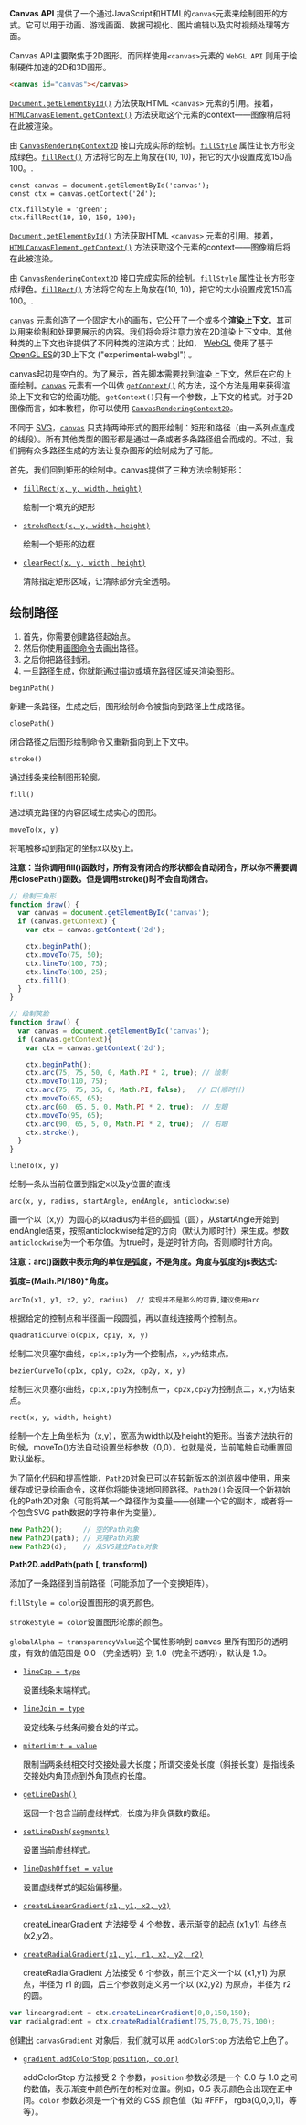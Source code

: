 **Canvas API**  提供了一个通过JavaScript和HTML的`canvas`元素来绘制图形的方式。它可以用于动画、游戏画面、数据可视化、图片编辑以及实时视频处理等方面。

Canvas API主要聚焦于2D图形。而同样使用`<canvas>`元素的 `WebGL API` 则用于绘制硬件加速的2D和3D图形。

```html
<canvas id="canvas"></canvas>
```



[`Document.getElementById()`](https://developer.mozilla.org/zh-CN/docs/Web/API/Document/getElementById) 方法获取HTML `<canvas>` 元素的引用。接着，[`HTMLCanvasElement.getContext()`](https://developer.mozilla.org/zh-CN/docs/Web/API/HTMLCanvasElement/getContext) 方法获取这个元素的context——图像稍后将在此被渲染。

由 [`CanvasRenderingContext2D`](https://developer.mozilla.org/zh-CN/docs/Web/API/CanvasRenderingContext2D) 接口完成实际的绘制。[`fillStyle`](https://developer.mozilla.org/zh-CN/docs/Web/API/CanvasRenderingContext2D/fillStyle) 属性让长方形变成绿色。[`fillRect()`](https://developer.mozilla.org/zh-CN/docs/Web/API/CanvasRenderingContext2D/fillRect) 方法将它的左上角放在(10, 10)，把它的大小设置成宽150高100。.

```
const canvas = document.getElementById('canvas');
const ctx = canvas.getContext('2d');

ctx.fillStyle = 'green';
ctx.fillRect(10, 10, 150, 100);
```

[`Document.getElementById()`](https://developer.mozilla.org/zh-CN/docs/Web/API/Document/getElementById) 方法获取HTML `<canvas>` 元素的引用。接着，[`HTMLCanvasElement.getContext()`](https://developer.mozilla.org/zh-CN/docs/Web/API/HTMLCanvasElement/getContext) 方法获取这个元素的context——图像稍后将在此被渲染。

由 [`CanvasRenderingContext2D`](https://developer.mozilla.org/zh-CN/docs/Web/API/CanvasRenderingContext2D) 接口完成实际的绘制。[`fillStyle`](https://developer.mozilla.org/zh-CN/docs/Web/API/CanvasRenderingContext2D/fillStyle) 属性让长方形变成绿色。[`fillRect()`](https://developer.mozilla.org/zh-CN/docs/Web/API/CanvasRenderingContext2D/fillRect) 方法将它的左上角放在(10, 10)，把它的大小设置成宽150高100。.



[`canvas`](https://developer.mozilla.org/zh-CN/docs/Web/HTML/Element/canvas) 元素创造了一个固定大小的画布，它公开了一个或多个**渲染上下文**，其可以用来绘制和处理要展示的内容。我们将会将注意力放在2D渲染上下文中。其他种类的上下文也许提供了不同种类的渲染方式；比如， [WebGL](https://developer.mozilla.org/en-US/docs/Web/WebGL) 使用了基于[OpenGL ES](http://www.khronos.org/opengles/)的3D上下文 ("experimental-webgl") 。

canvas起初是空白的。为了展示，首先脚本需要找到渲染上下文，然后在它的上面绘制。[`canvas`](https://developer.mozilla.org/zh-CN/docs/Web/HTML/Element/canvas) 元素有一个叫做 [`getContext()`](https://developer.mozilla.org/zh-CN/docs/Web/API/HTMLCanvasElement/getContext) 的方法，这个方法是用来获得渲染上下文和它的绘画功能。`getContext()`只有一个参数，上下文的格式。对于2D图像而言，如本教程，你可以使用 [`CanvasRenderingContext2D`](https://developer.mozilla.org/zh-CN/docs/Web/API/CanvasRenderingContext2D)。



不同于 [SVG](https://developer.mozilla.org/zh-CN/docs/Glossary/SVG)，[`canvas`](https://developer.mozilla.org/zh-CN/docs/Web/HTML/Element/canvas) 只支持两种形式的图形绘制：矩形和路径（由一系列点连成的线段）。所有其他类型的图形都是通过一条或者多条路径组合而成的。不过，我们拥有众多路径生成的方法让复杂图形的绘制成为了可能。

首先，我们回到矩形的绘制中。canvas提供了三种方法绘制矩形：

- [`fillRect(x, y, width, height)`](https://developer.mozilla.org/zh-CN/docs/Web/API/CanvasRenderingContext2D/fillRect)

  绘制一个填充的矩形

- [`strokeRect(x, y, width, height)`](https://developer.mozilla.org/zh-CN/docs/Web/API/CanvasRenderingContext2D/strokeRect)

  绘制一个矩形的边框

- [`clearRect(x, y, width, height)`](https://developer.mozilla.org/zh-CN/docs/Web/API/CanvasRenderingContext2D/clearRect)

  清除指定矩形区域，让清除部分完全透明。

## 绘制路径

1. 首先，你需要创建路径起始点。
2. 然后你使用[画图命令](https://developer.mozilla.org/en-US/docs/Web/API/CanvasRenderingContext2D#Paths)去画出路径。
3. 之后你把路径封闭。
4. 一旦路径生成，你就能通过描边或填充路径区域来渲染图形。

```
beginPath()
```

新建一条路径，生成之后，图形绘制命令被指向到路径上生成路径。

```
closePath()
```

闭合路径之后图形绘制命令又重新指向到上下文中。

```
stroke()
```

通过线条来绘制图形轮廓。

```
fill()
```

通过填充路径的内容区域生成实心的图形。

```
moveTo(x, y)
```

将笔触移动到指定的坐标x以及y上。

**注意：当你调用fill()函数时，所有没有闭合的形状都会自动闭合，所以你不需要调用closePath()函数。但是调用stroke()时不会自动闭合。**

```js
// 绘制三角形
function draw() {
  var canvas = document.getElementById('canvas');
  if (canvas.getContext) {
    var ctx = canvas.getContext('2d');

    ctx.beginPath();
    ctx.moveTo(75, 50);
    ctx.lineTo(100, 75);
    ctx.lineTo(100, 25);
    ctx.fill();
  }
}
```

```js
// 绘制笑脸
function draw() {
  var canvas = document.getElementById('canvas');
  if (canvas.getContext){
    var ctx = canvas.getContext('2d');

    ctx.beginPath();
    ctx.arc(75, 75, 50, 0, Math.PI * 2, true); // 绘制
    ctx.moveTo(110, 75);
    ctx.arc(75, 75, 35, 0, Math.PI, false);   // 口(顺时针)
    ctx.moveTo(65, 65);
    ctx.arc(60, 65, 5, 0, Math.PI * 2, true);  // 左眼
    ctx.moveTo(95, 65);
    ctx.arc(90, 65, 5, 0, Math.PI * 2, true);  // 右眼
    ctx.stroke();
  }
}
```

```
lineTo(x, y)
```

绘制一条从当前位置到指定x以及y位置的直线

```
arc(x, y, radius, startAngle, endAngle, anticlockwise)
```

画一个以（x,y）为圆心的以radius为半径的圆弧（圆），从startAngle开始到endAngle结束，按照anticlockwise给定的方向（默认为顺时针）来生成。参数`anticlockwise`为一个布尔值。为true时，是逆时针方向，否则顺时针方向。

**注意：arc()函数中表示角的单位是弧度，不是角度。角度与弧度的js表达式:**

**弧度=(Math.PI/180)\*角度。**

```
arcTo(x1, y1, x2, y2, radius)  // 实现并不是那么的可靠,建议使用arc
```

根据给定的控制点和半径画一段圆弧，再以直线连接两个控制点。





```
quadraticCurveTo(cp1x, cp1y, x, y)
```

绘制二次贝塞尔曲线，`cp1x,cp1y`为一个控制点，`x,y为`结束点。

```
bezierCurveTo(cp1x, cp1y, cp2x, cp2y, x, y)
```

绘制三次贝塞尔曲线，`cp1x,cp1y`为控制点一，`cp2x,cp2y`为控制点二，`x,y`为结束点。



```
rect(x, y, width, height)
```

绘制一个左上角坐标为（x,y），宽高为width以及height的矩形。当该方法执行的时候，moveTo()方法自动设置坐标参数（0,0）。也就是说，当前笔触自动重置回默认坐标。



为了简化代码和提高性能，`Path2D`对象已可以在较新版本的浏览器中使用，用来缓存或记录绘画命令，这样你将能快速地回顾路径。`Path2D()`会返回一个新初始化的Path2D对象（可能将某一个路径作为变量——创建一个它的副本，或者将一个包含SVG path数据的字符串作为变量）。

```js
new Path2D();     // 空的Path对象
new Path2D(path); // 克隆Path对象
new Path2D(d);    // 从SVG建立Path对象
```

**Path2D.addPath(path [, transform])**

添加了一条路径到当前路径（可能添加了一个变换矩阵）。



`fillStyle = color`设置图形的填充颜色。

`strokeStyle = color`设置图形轮廓的颜色。

`globalAlpha = transparencyValue`这个属性影响到 canvas 里所有图形的透明度，有效的值范围是 0.0 （完全透明）到 1.0（完全不透明），默认是 1.0。

- [`lineCap = type`](https://developer.mozilla.org/zh-CN/docs/Web/API/CanvasRenderingContext2D/lineCap)

  设置线条末端样式。

- [`lineJoin = type`](https://developer.mozilla.org/zh-CN/docs/Web/API/CanvasRenderingContext2D/lineJoin)

  设定线条与线条间接合处的样式。

- [`miterLimit = value`](https://developer.mozilla.org/zh-CN/docs/Web/API/CanvasRenderingContext2D/miterLimit)

  限制当两条线相交时交接处最大长度；所谓交接处长度（斜接长度）是指线条交接处内角顶点到外角顶点的长度。

- [`getLineDash()`](https://developer.mozilla.org/zh-CN/docs/Web/API/CanvasRenderingContext2D/getLineDash)

  返回一个包含当前虚线样式，长度为非负偶数的数组。

- [`setLineDash(segments)`](https://developer.mozilla.org/zh-CN/docs/Web/API/CanvasRenderingContext2D/setLineDash)

  设置当前虚线样式。

- [`lineDashOffset = value`](https://developer.mozilla.org/zh-CN/docs/Web/API/CanvasRenderingContext2D/lineDashOffset)

  设置虚线样式的起始偏移量。

- [`createLinearGradient(x1, y1, x2, y2)`](https://developer.mozilla.org/zh-CN/docs/Web/API/CanvasRenderingContext2D/createLinearGradient)

  createLinearGradient 方法接受 4 个参数，表示渐变的起点 (x1,y1) 与终点 (x2,y2)。

- [`createRadialGradient(x1, y1, r1, x2, y2, r2)`](https://developer.mozilla.org/zh-CN/docs/Web/API/CanvasRenderingContext2D/createRadialGradient)

  createRadialGradient 方法接受 6 个参数，前三个定义一个以 (x1,y1) 为原点，半径为 r1 的圆，后三个参数则定义另一个以 (x2,y2) 为原点，半径为 r2 的圆。

```js
var lineargradient = ctx.createLinearGradient(0,0,150,150);
var radialgradient = ctx.createRadialGradient(75,75,0,75,75,100);
```

创建出 `canvasGradient` 对象后，我们就可以用 `addColorStop` 方法给它上色了。

- [`gradient.addColorStop(position, color)`](https://developer.mozilla.org/zh-CN/docs/Web/API/CanvasGradient/addColorStop)

  addColorStop 方法接受 2 个参数，`position` 参数必须是一个 0.0 与 1.0 之间的数值，表示渐变中颜色所在的相对位置。例如，0.5 表示颜色会出现在正中间。`color` 参数必须是一个有效的 CSS 颜色值（如 #FFF， rgba(0,0,0,1)，等等）。